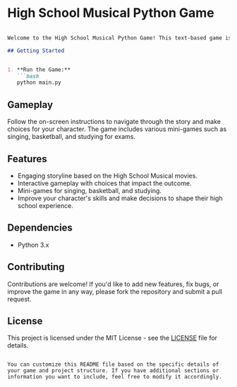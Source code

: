 # High School Musical Python Game
```markdown

Welcome to the High School Musical Python Game! This text-based game is inspired by the High School Musical movie series and lets you experience the life of a high school student, balancing academics, sports, and the arts.

## Getting Started


1. **Run the Game:**
   ```bash
   python main.py
   ```

## Gameplay

Follow the on-screen instructions to navigate through the story and make choices for your character. The game includes various mini-games such as singing, basketball, and studying for exams.

## Features

- Engaging storyline based on the High School Musical movies.
- Interactive gameplay with choices that impact the outcome.
- Mini-games for singing, basketball, and studying.
- Improve your character's skills and make decisions to shape their high school experience.

## Dependencies

- Python 3.x

## Contributing

Contributions are welcome! If you'd like to add new features, fix bugs, or improve the game in any way, please fork the repository and submit a pull request.

## License

This project is licensed under the MIT License - see the [LICENSE](LICENSE) file for details.
```

You can customize this README file based on the specific details of your game and project structure. If you have additional sections or information you want to include, feel free to modify it accordingly.
